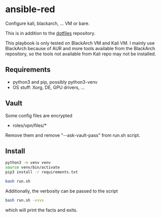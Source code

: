 # ansible-red
Configure kali, blackarch, ... VM or bare.

This is in addition to the [dotfiles](https://github.com/gillouche/dotfiles) repository.

This playbook is only tested on BlackArch VM and Kali VM.
I mainly use BlackArch because of AUR and more tools available from the BlackArch repository, so the tools not available from Kali repo may not be installed.

## Requirements

* python3 and pip, possibly python3-venv
* OS stuff: Xorg, DE, GPU drivers, ...

## Vault
Some config files are encrypted

* roles/vpn/files/*

Remove them and remove "--ask-vault-pass" from run.sh script.

## Install

```bash
python3 -m venv venv
source venv/bin/activate
pip3 install -r requirements.txt

bash run.sh
```

Additionally, the verbosity can be passed to the script

```bash
bash run.sh -vvvv
```

which will print the facts and exits.

